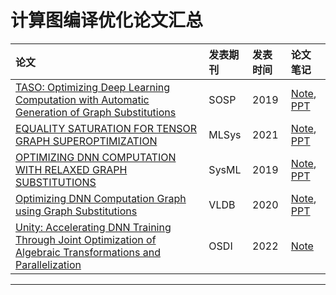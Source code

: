 # 计算图编译优化论文汇总

论文|发表期刊|发表时间|论文笔记
:---|:---|:---|:---
[TASO: Optimizing Deep Learning Computation with Automatic Generation of Graph Substitutions](https://cs.stanford.edu/~padon/taso-sosp19.pdf)|SOSP|2019|[Note](./notes/taso.md), [PPT](https://docs.google.com/presentation/d/1Eq-QzfPwM2JDB1chRGiZX27AsS8_RC-8ygizaPoQXs0/edit#slide=id.p)
[EQUALITY SATURATION FOR TENSOR GRAPH SUPEROPTIMIZATION](https://arxiv.org/pdf/2101.01332.pdf)|MLSys|2021|[Note](./notes/tensat.md), [PPT](https://docs.google.com/presentation/d/1YS6tA5hKHhWW4qzrIIgasoMWFlsxyVf1wFX_ZsRYQ44/edit#slide=id.p)
[OPTIMIZING DNN COMPUTATION WITH RELAXED GRAPH SUBSTITUTIONS](https://cs.stanford.edu/~matei/papers/2019/sysml_relaxed_graph_substitutions.pdf)|SysML|2019|[Note](./notes/metaflow.md), [PPT](https://docs.google.com/presentation/d/1PM3L3IJNO3fEY_lWyeubdut6uTbv8IeUkq13LVBumWc/edit#slide=id.p)
[Optimizing DNN Computation Graph using Graph Substitutions](http://www.vldb.org/pvldb/vol13/p2734-fang.pdf)|VLDB|2020|[Note](./notes/graph_substs.md), [PPT](https://docs.google.com/presentation/d/13fn7ce2tl4B0t55I-2nk0XNUfEWocA9to5GHD-DktG8/edit#slide=id.g13348766a2c_0_217)
[Unity: Accelerating DNN Training Through Joint Optimization of Algebraic Transformations and Parallelization](https://www.usenix.org/system/files/osdi22-unger.pdf)|OSDI|2022|[Note](https://www.notion.so/Unity-Accelerating-DNN-Training-Through-Joint-Optimization-of-Algebraic-Transformations-and-Paralle-5c720f3ca4b443f895b4341d78ab2017)
---------

